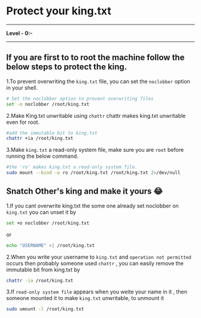# Protect your king.txt
<hr>
<b></i>Level - 0:-</b>
<hr>

## If you are first to to root the machine follow the below steps to protect the king.
1.To prevent overwriting the `king.txt` file, you can set the `noclobber` option in your shell.

```sh
# Set the noclobber option to prevent overwriting files
set -o noclobber /root/king.txt
```
2.Make King.txt unwritable using `chattr` chattr makes king.txt unwritable even for root.
```sh
#add the immutable bit to king.txt
chattr +ia /root/king.txt
```
3.Make `king.txt` a read-only system file, make sure you are `root` before running the below command.
```sh
#the 'ro' makes king.txt a read-only system file.
sudo mount --bind -o ro /root/king.txt /root/king.txt 2>/dev/null
```
## Snatch Other's king and make it yours 😂
1.If you cant overwrite king.txt the some one already set noclobber on `king.txt` you can unset it by
```sh
set +o noclobber /root/king.txt
```
or 
```sh
echo "USERNAME" >| /root/king.txt
```

2.When you write your username to `king.txt` and `operation not permitted` occurs then probably someone used `chattr` , you can easily remove the immutable bit from king.txt by
```sh
chattr -ia /root/king.txt
```
3.If `read-only system file` appears when you weite your name in it , then someone mounted it to make `king.txt` unwritable, to unmount it 
```sh
sudo umount -l /root/king.txt
```




